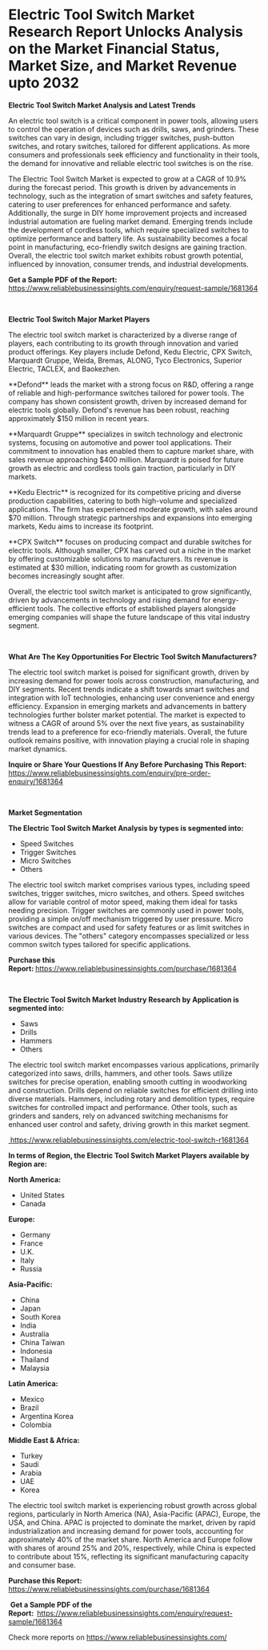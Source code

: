 <p><h1>Electric Tool Switch Market Research Report Unlocks Analysis on the Market Financial Status, Market Size, and Market Revenue upto 2032</h1></p><p><strong>Electric Tool Switch Market Analysis and Latest Trends</strong></p>
<p><p>An electric tool switch is a critical component in power tools, allowing users to control the operation of devices such as drills, saws, and grinders. These switches can vary in design, including trigger switches, push-button switches, and rotary switches, tailored for different applications. As more consumers and professionals seek efficiency and functionality in their tools, the demand for innovative and reliable electric tool switches is on the rise.</p><p>The Electric Tool Switch Market is expected to grow at a CAGR of 10.9% during the forecast period. This growth is driven by advancements in technology, such as the integration of smart switches and safety features, catering to user preferences for enhanced performance and safety. Additionally, the surge in DIY home improvement projects and increased industrial automation are fueling market demand. Emerging trends include the development of cordless tools, which require specialized switches to optimize performance and battery life. As sustainability becomes a focal point in manufacturing, eco-friendly switch designs are gaining traction. Overall, the electric tool switch market exhibits robust growth potential, influenced by innovation, consumer trends, and industrial developments.</p></p>
<p><strong>Get a Sample PDF of the Report:&nbsp;</strong> <a href="https://www.reliablebusinessinsights.com/enquiry/request-sample/1681364?utm_campaign=2099&utm_medium=2&utm_source=Github&utm_content=ia&utm_term=24032025&utm_id=electric-tool-switch">https://www.reliablebusinessinsights.com/enquiry/request-sample/1681364</a></p>
<p>&nbsp;</p>
<p><strong>Electric Tool Switch Major Market Players</strong></p>
<p><p>The electric tool switch market is characterized by a diverse range of players, each contributing to its growth through innovation and varied product offerings. Key players include Defond, Kedu Electric, CPX Switch, Marquardt Gruppe, Weida, Bremas, ALONG, Tyco Electronics, Superior Electric, TACLEX, and Baokezhen.</p><p>**Defond** leads the market with a strong focus on R&D, offering a range of reliable and high-performance switches tailored for power tools. The company has shown consistent growth, driven by increased demand for electric tools globally. Defond's revenue has been robust, reaching approximately $150 million in recent years.</p><p>**Marquardt Gruppe** specializes in switch technology and electronic systems, focusing on automotive and power tool applications. Their commitment to innovation has enabled them to capture market share, with sales revenue approaching $400 million. Marquardt is poised for future growth as electric and cordless tools gain traction, particularly in DIY markets.</p><p>**Kedu Electric** is recognized for its competitive pricing and diverse production capabilities, catering to both high-volume and specialized applications. The firm has experienced moderate growth, with sales around $70 million. Through strategic partnerships and expansions into emerging markets, Kedu aims to increase its footprint.</p><p>**CPX Switch** focuses on producing compact and durable switches for electric tools. Although smaller, CPX has carved out a niche in the market by offering customizable solutions to manufacturers. Its revenue is estimated at $30 million, indicating room for growth as customization becomes increasingly sought after.</p><p>Overall, the electric tool switch market is anticipated to grow significantly, driven by advancements in technology and rising demand for energy-efficient tools. The collective efforts of established players alongside emerging companies will shape the future landscape of this vital industry segment.</p></p>
<p>&nbsp;</p>
<p><strong>What Are The Key Opportunities For Electric Tool Switch Manufacturers?</strong></p>
<p><p>The electric tool switch market is poised for significant growth, driven by increasing demand for power tools across construction, manufacturing, and DIY segments. Recent trends indicate a shift towards smart switches and integration with IoT technologies, enhancing user convenience and energy efficiency. Expansion in emerging markets and advancements in battery technologies further bolster market potential. The market is expected to witness a CAGR of around 5% over the next five years, as sustainability trends lead to a preference for eco-friendly materials. Overall, the future outlook remains positive, with innovation playing a crucial role in shaping market dynamics.</p></p>
<p><strong>Inquire or Share Your Questions If Any Before Purchasing This Report:</strong> <a href="https://www.reliablebusinessinsights.com/enquiry/pre-order-enquiry/1681364?utm_campaign=2099&utm_medium=2&utm_source=Github&utm_content=ia&utm_term=24032025&utm_id=electric-tool-switch">https://www.reliablebusinessinsights.com/enquiry/pre-order-enquiry/1681364</a></p>
<p>&nbsp;</p>
<p><strong>Market Segmentation</strong></p>
<p><strong>The Electric Tool Switch Market Analysis by types is segmented into:</strong></p>
<p><ul><li>Speed Switches</li><li>Trigger Switches</li><li>Micro Switches</li><li>Others</li></ul></p>
<p><p>The electric tool switch market comprises various types, including speed switches, trigger switches, micro switches, and others. Speed switches allow for variable control of motor speed, making them ideal for tasks needing precision. Trigger switches are commonly used in power tools, providing a simple on/off mechanism triggered by user pressure. Micro switches are compact and used for safety features or as limit switches in various devices. The "others" category encompasses specialized or less common switch types tailored for specific applications.</p></p>
<p><strong>Purchase this Report:&nbsp;</strong><a href="https://www.reliablebusinessinsights.com/purchase/1681364?utm_campaign=2099&utm_medium=2&utm_source=Github&utm_content=ia&utm_term=24032025&utm_id=electric-tool-switch">https://www.reliablebusinessinsights.com/purchase/1681364</a></p>
<p>&nbsp;</p>
<p><strong>The Electric Tool Switch Market Industry Research by Application is segmented into:</strong></p>
<p><ul><li>Saws</li><li>Drills</li><li>Hammers</li><li>Others</li></ul></p>
<p><p>The electric tool switch market encompasses various applications, primarily categorized into saws, drills, hammers, and other tools. Saws utilize switches for precise operation, enabling smooth cutting in woodworking and construction. Drills depend on reliable switches for efficient drilling into diverse materials. Hammers, including rotary and demolition types, require switches for controlled impact and performance. Other tools, such as grinders and sanders, rely on advanced switching mechanisms for enhanced user control and safety, driving growth in this market segment.</p></p>
<p><a href="https://www.reliablebusinessinsights.com/electric-tool-switch-r1681364?utm_campaign=2099&utm_medium=2&utm_source=Github&utm_content=ia&utm_term=24032025&utm_id=electric-tool-switch">&nbsp;https://www.reliablebusinessinsights.com/electric-tool-switch-r1681364</a></p>
<p><strong>In terms of Region, the Electric Tool Switch Market Players available by Region are:</strong></p>
<p>
    <p> <strong> North America: </strong>
        <ul>
            <li>United States</li>
            <li>Canada</li>
        </ul>
        </p> 
    <p> <strong> Europe: </strong>
        <ul>
            <li>Germany</li>
            <li>France</li>
            <li>U.K.</li>
            <li>Italy</li>
            <li>Russia</li>
        </ul>
        </p> 
    <p> <strong> Asia-Pacific: </strong>
        <ul>
            <li>China</li>
            <li>Japan</li>
            <li>South Korea</li>
            <li>India</li>
            <li>Australia</li>
            <li>China Taiwan</li>
            <li>Indonesia</li>
            <li>Thailand</li>
            <li>Malaysia</li>
        </ul>
        </p> 
    <p> <strong> Latin America: </strong>
        <ul>
            <li>Mexico</li>
            <li>Brazil</li>
            <li>Argentina Korea</li>
            <li>Colombia</li>
        </ul>
        </p> 
    <p> <strong> Middle East & Africa: </strong>
        <ul>
            <li>Turkey</li>
            <li>Saudi</li>
            <li>Arabia</li>
            <li>UAE</li>
            <li>Korea</li>
        </ul>
    </p>
    </p>
<p><p>The electric tool switch market is experiencing robust growth across global regions, particularly in North America (NA), Asia-Pacific (APAC), Europe, the USA, and China. APAC is projected to dominate the market, driven by rapid industrialization and increasing demand for power tools, accounting for approximately 40% of the market share. North America and Europe follow with shares of around 25% and 20%, respectively, while China is expected to contribute about 15%, reflecting its significant manufacturing capacity and consumer base.</p></p>
<p><strong>Purchase this Report: </strong><a href="https://www.reliablebusinessinsights.com/purchase/1681364?utm_campaign=2099&utm_medium=2&utm_source=Github&utm_content=ia&utm_term=24032025&utm_id=electric-tool-switch">https://www.reliablebusinessinsights.com/purchase/1681364</a></p>
<p>&nbsp;<strong>Get a Sample PDF of the Report:&nbsp;&nbsp;</strong><a href="https://www.reliablebusinessinsights.com/enquiry/request-sample/1681364?utm_campaign=2099&utm_medium=2&utm_source=Github&utm_content=ia&utm_term=24032025&utm_id=electric-tool-switch">https://www.reliablebusinessinsights.com/enquiry/request-sample/1681364</a></p>
<p><strong></strong></p>
<p>Check more reports on <a href="https://www.reliablebusinessinsights.com/?utm_campaign=2099&utm_medium=2&utm_source=Github&utm_content=ia&utm_term=24032025&utm_id=electric-tool-switch">https://www.reliablebusinessinsights.com/</a></p>